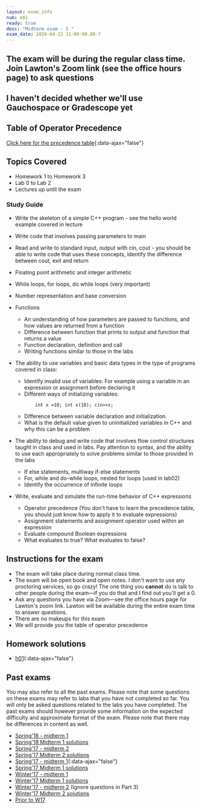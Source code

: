 ```yaml
---
layout: exam_info
num: e01
ready: true
desc: "Midterm exam - I "
exam_date: 2020-04-22 11:00:00.00-7
---
```


## The exam will be during the regular class time. Join Lawton's Zoom link (see the office hours page) to ask questions

## I haven't decided whether we'll use Gauchospace or Gradescope yet

## Table of Operator Precedence

[Click here for the precedence table](/s20/exam/e01/PrecedenceTable.pdf){:data-ajax="false"}

## Topics Covered

- Homework 1 to Homework 3
- Lab 0 to Lab 2
- Lectures up until the exam

### Study Guide

* Write the skeleton of a simple C++ program - see the hello world example covered in lecture
* Write code that involves passing parameters to main
* Read and write to standard input, output with cin, cout - you should be able to write code that uses these concepts, identify the difference between cout, exit and return 
* Floating point arithmetic and integer arithmetic

* While loops, for loops, do while loops (very important)

* Number representation and base conversion

* Functions
  * An understanding of how parameters are passed to functions, and how values are returned from a function
  * Difference between function that prints to output and function that returns a value
  * Function declaration, definition and call
  * Writing functions similar to those in the labs

* The ability to use variables and basic data types in the type of programs covered in class:
    * Identify invalid use of variables: For example using a variable in an expression or assignment before declaring it
    * Different ways of initializing variables: 
        ```
            int x =10; int x(10); cin>>x;
        ```
    * Difference between variable declaration and initialization.
    * What is the default value given to uninitialized variables in C++ and why this can be a problem

* The ability to debug and write code that involves flow control structures taught in class and used in labs. Pay attention to syntax, and the ability to use each appropriately to solve problems similar to those provided in the labs
    * If else statements, multiway if-else statements
    * For, while and do-while loops, nested for loops (used in lab02)
    * Identify the occurrence of infinite loops


* Write, evaluate and simulate the run-time behavior of C++ expressions
    * Operator precedence (You don't have to learn the precedence table, you should just know how to apply it to evaluate expressions)
    * Assignment statements and assignment operator used within an expression
    * Evaluate compound Boolean expressions
    * What evaluates to true? What evaluates to false?

## Instructions for the exam

* The exam will take place during normal class time.
* The exam will be open book and open notes. I don't want to use any proctoring services, so go crazy! The one thing you **cannot** do is talk to other people during the exam—if you do that and I find out you'll get a 0.
* Ask any questions you have via Zoom—see the office hours page for Lawton's zoom link. Lawton will be available during the entire exam time to answer questions.
* There are no makeups for this exam 
* We will provide you the table of operator precedence

## Homework solutions

- [h01](/s20/exam/h01.pdf){:data-ajax="false"}

<!--
- [h02](/s20/exam/h02.pdf){:data-ajax="false"}
- [h03](/s20/exam/h03.pdf){:data-ajax="false"}
-->

## Past exams

You may also refer to all the past exams. Please note that some questions on these exams may refer to labs that you have not completed so far. You will only be asked questions related to the labs you have completed. The past exams should however provide some information on the expected difficulty and approximate format of the exam. Please note that there may be differences in content as well.

* [Spring'18 - midterm 1](http://bit.ly/CS16-S18-Midterm-I-questions)
* [Spring'18 Midterm 1 solutions](http://bit.ly/CS16-S18-Midterm-I-Solutions)
* [Spring'17 - midterm 2](https://docs.google.com/document/d/1ntjJnT3H9DAeQbygjyJoC6PLHIM9xyarSTFpOGF9KsU/edit?usp=sharing)
* [Spring'17 Midterm 2 solutions](https://drive.google.com/drive/folders/1ytvXYFiVspWJA6MFwqGaVB_xtKSAHrPn?usp=sharing)
* [Spring'17 - midterm 1](midterm1-sp17.pdf){:data-ajax="false"}
* [Spring'17 Midterm 1 solutions](https://drive.google.com/drive/folders/1ytvXYFiVspWJA6MFwqGaVB_xtKSAHrPn?usp=sharing)
* [Winter'17 - midterm 1](https://drive.google.com/file/d/0B__7284Jee0fS1hYSW1yMUpYd2s/view?usp=sharing)
* [Winter'17 Midterm 1 solutions](https://drive.google.com/drive/folders/1ytvXYFiVspWJA6MFwqGaVB_xtKSAHrPn?usp=sharing)
* [Winter'17 - midterm 2](https://drive.google.com/open?id=0B1z9k2M7uTvJQlVPZnZMM2JiQkk) (Ignore questions in Part 3)
* [Winter'17 Midterm 2 solutions](https://drive.google.com/drive/folders/1ytvXYFiVspWJA6MFwqGaVB_xtKSAHrPn?usp=sharing)
* [Prior to W17](https://ucsb-cs16.github.io/resources/sample_exams/)
